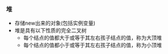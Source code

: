 ### 堆

- 存储new出来的对象(包括实例变量)    
- 堆是具有以下性质的完全二叉树
  - 每个结点的值都大于或等于其左右孩子结点的值，称为大顶堆
  - 每个结点的值都小于或等于其左右孩子结点的值，称为小顶堆

